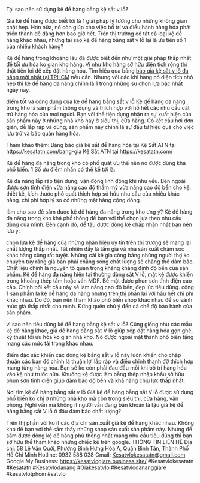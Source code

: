 Tại sao nên sử dụng kệ để hàng bằng kệ sắt v lỗ?

Giá kệ để hàng được biết tới là 1 giải pháp lý tưởng cho những không gian chật hẹp. Hơn nữa, nó còn giúp cho việc bố trí và điều hành hàng hóa phát triển thành dễ dàng hơn bao giờ hết. Trên thị trường có tất cả loại kệ để hàng khác nhau, nhưng tại sao kệ để hàng bằng sắt v lỗ lại là ưu tiên số 1 của nhiều khách hàng?

Kệ để hàng trong khoảng lâu đã được biết đến như một giải pháp thấp nhất để tối ưu hóa ko gian kho hàng. Ví như kho hàng sở hữu diện tích rộng thì thật tiện lợi để xếp đặt hàng hóa. Tìm hiểu qua bảng <a href="https://kesatatn.com/bao-gia-ke-sat-v-lo-da-nang">báo giá kệ sắt v lỗ đa năng mới nhất tại TPHCM</a> nếu cần.
Nhưng với các khi hàng có diện tích nhỏ hẹp thì kệ để hàng đa năng chính là 1 trong những sự chọn lựa bậc nhất ngày nay.

điểm tốt và công dụng của kệ để hàng bằng sắt v lỗ
Kệ để hàng đa năng trong kho là sản phẩm thông dụng và thích hợp với hồ hết các nhu cầu cất trữ hàng hóa của mọi người. Bạn với thể tiện dụng nhận ra sự xuất hiện của sản phẩm này ở những nhà kho hay ở siêu thị, cửa hàng. Có kết cấu hơi đơn giản, dễ lắp ráp và dùng, sản phẩm này chính là sự đầu tư hiệu quả cho việc lưu trữ và bảo quản hàng hóa.

Tham khảo thêm:
Bảng báo giá kệ sắt để hàng hóa tại Kệ Sắt ATN tại <a href="https://kesatatn.com/bang-gia">https://kesatatn.com/bang-gia</a>
Kệ Sắt ATN tại <a href="https://kesatatn.com/">https://kesatatn.com/</a>

Kệ để hàng đa năng trong kho có phổ quát ưu thế nên nó được dùng khá phổ biến. 1 Số ưu điểm nhấn có thể kể tới là:

Kệ đa năng lắp ráp tiện dụng, vận động linh động khi nhu yếu.
Bên ngoài được sơn tĩnh điện vừa nâng cao độ thẩm mỹ vừa nâng cao độ bền cho kệ.
thiết kế, kích thước phổ quát thích hợp sở hữu nhu cầu của nhiều khác hàng.
chi phí hợp lý so có những mặt hàng cộng dòng.

làm cho sao để sắm được kệ để hàng đa năng trong kho ưng ý?
Kệ để hàng đa năng trong kho khá phổ thông để bạn với thể chọn lựa theo nhu cầu dùng của mình. Bên cạnh đó, để tậu được dòng kệ chấp nhận nhất bạn nên lưu ý:

chọn lựa kệ để hàng của những nhãn hiệu uy tín trên thị trường sẽ mang lại chất lượng thấp nhất. Tất nhiên đấy là tầm giá và nhà sản xuất chăm sóc khác hàng cũng rất tuyệt. Những cái kệ gia công bằng những người thợ ko chuyên tuy rằng giá bán phải chăng song chất lượng sẽ chẳng thể đảm bảo.
Chất liệu chính là nguyên tố quan trọng khăng khăng định độ bền của sản phẩm. Kệ để hàng đa năng hiện tại thường dùng sắt V lỗ, mặt kệ được khiến trong khoảng thép tấm hoặc ván MDF. Bề mặt được phun sơn tĩnh điện cao cấp. Chính bởi kết cấu này sẽ làm nâng cao độ bền, đẹp lúc tiêu dùng.
cộng 1 sản phẩm là kệ để hàng đa năng nhưng trên thị phần lại với hầu hết chi phí khác nhau. Do đó, bạn nên tham khảo phổ biến shop khác nhau để so sánh mức giá thấp nhất cho mình. Đừng quên chú ý đến cả chế độ bảo hành của sản phẩm.

vì sao nên tiêu dùng kệ để hàng bằng kệ sắt v lỗ?
Cũng giống như các mẫu kệ để hàng khác, giá để hàng bằng sắt V lỗ giúp xếp đặt hàng hóa gọn ghẽ, kỹ thuật tối ưu hóa ko gian nhà kho. Nó được ngoài mặt thành phổ biến tầng mang các mức tải trọng khác nhau.

điểm đặc sắc khiến các dòng kệ bằng sắt v lỗ này luôn khiến cho chấp thuận các bạn đó chính là thuận lợi lắp ráp và điều chỉnh thanh đỡ thích hợp mang từng hàng hóa. Bạn sẽ ko còn phải đau đầu mỗi khi bố trí hàng hóa vào kệ như trước nữa. Khuông kệ được làm bằng thép nhập khẩu sở hữu phun sơn tĩnh điện giúp đảm bảo độ bền và khả năng chịu lực thấp nhất.

Nơi tìm kệ để hàng bằng sắt v lỗ
Giá kệ để hàng bằng sắt V lỗ được sử dụng phổ biến ko chỉ ở những nhà kho mà còn trong siêu thị, cửa hàng, văn phòng. Nghi vấn mà không ít người vẫn đang băn khoăn là tậu giá kệ để hàng bằng sắt V lỗ ở đâu đảm bảo chất lượng?

Trên thị phần với ko ít các địa chỉ sản xuất giá kệ để hàng khác nhau. Không khó để bạn với thể sắm thấy những shop sản xuất sản phẩm này. Nhưng để sắm được dòng kệ để hàng phù thống nhất mang nhu cầu tiêu dùng thì bạn sở hữu thể tham khảo những chiếc kệ trên google.
THÔNG TIN LIÊN HỆ
Địa chỉ: 58 Lê Văn Quới, Phường Bình Hưng Hòa A, Quận Bình Tân, Thành Phố Hồ Chí Minh
Hotline: 0932 588 038
Gmail: Kesatvlokesatatn@gmail.com
Google My Business: <a href="https://kesatvlogiare.business.site/">https://kesatvlogiare.business.site/</a>
#Kesatvlokesatatn #Kesatatn #Kesatvlodanang #Giakesatvlo #Kesatvlodananggiare #kesatvlotphcm #satvlo
